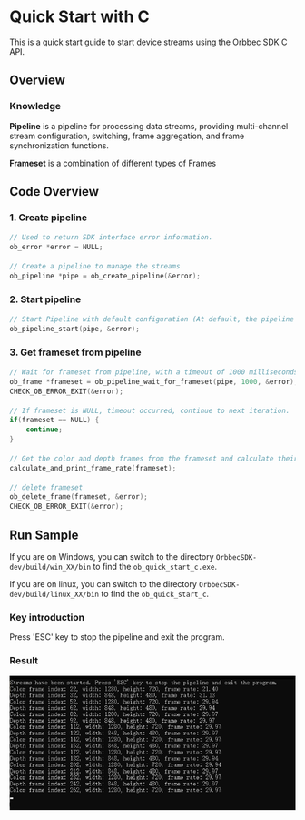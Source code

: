 # Quick Start with C

This is a quick start guide to start device streams using the Orbbec SDK C API.

## Overview

### Knowledge

**Pipeline** is a pipeline for processing data streams, providing multi-channel stream configuration, switching, frame aggregation, and frame synchronization functions.

**Frameset** is a combination of different types of Frames

## Code Overview

### 1. Create pipeline

```c
// Used to return SDK interface error information.
ob_error *error = NULL;

// Create a pipeline to manage the streams
ob_pipeline *pipe = ob_create_pipeline(&error);
```

### 2. Start pipeline

```c
// Start Pipeline with default configuration (At default, the pipeline will start with the color and depth streams)
ob_pipeline_start(pipe, &error);
```

### 3. Get frameset from pipeline

```c
// Wait for frameset from pipeline, with a timeout of 1000 milliseconds.
ob_frame *frameset = ob_pipeline_wait_for_frameset(pipe, 1000, &error);
CHECK_OB_ERROR_EXIT(&error);

// If frameset is NULL, timeout occurred, continue to next iteration.
if(frameset == NULL) {
    continue;
}

// Get the color and depth frames from the frameset and calculate their frame rate.
calculate_and_print_frame_rate(frameset);

// delete frameset
ob_delete_frame(frameset, &error);
CHECK_OB_ERROR_EXIT(&error);
```

## Run Sample

If you are on Windows, you can switch to the directory `OrbbecSDK-dev/build/win_XX/bin` to find the `ob_quick_start_c.exe`.

If you are on linux, you can switch to the directory `OrbbecSDK-dev/build/linux_XX/bin` to find the `ob_quick_start_c`.

### Key introduction

Press 'ESC' key to stop the pipeline and exit the program.

### Result

![Quick_Start_C](../../../docs/resource/quick_start_c.jpg)
